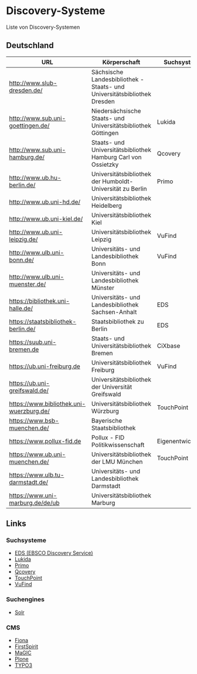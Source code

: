 # Discovery-Systeme

Liste von Discovery-Systemen

## Deutschland

| URL                                      | Körperschaft                                                             | Suchsystem       | Suchengine | CMS              |
| ---------------------------------------- | ------------------------------------------------------------------------ | ---------------- | ---------- | ---------------- |
| http://www.slub-dresden.de/              | Sächsische Landesbibliothek - Staats- und Universitätsbibliothek Dresden |                  |            | TYPO3            |
| http://www.sub.uni-goettingen.de/        | Niedersächsische Staats- und Universitätsbibliothek Göttingen            | Lukida           |            | TYPO3            |
| http://www.sub.uni-hamburg.de/           | Staats- und Universitätsbibliothek Hamburg Carl von Ossietzky            | Qcovery          |            | TYPO3            |
| http://www.ub.hu-berlin.de/              | Universitätsbibliothek der Humboldt-Universität zu Berlin                | Primo            |            | Plone            |
| http://www.ub.uni-hd.de/                 | Universitätsbibliothek Heidelberg                                        |                  |            |                  |
| http://www.ub.uni-kiel.de/               | Universitätsbibliothek Kiel                                              |                  |            | Plone            |
| http://www.ub.uni-leipzig.de/            | Universitätsbibliothek Leipzig                                           | VuFind           |            | TYPO3            |
| http://www.ulb.uni-bonn.de/              | Universitäts- und Landesbibliothek Bonn                                  | VuFind           |            | Plone            |
| http://www.ulb.uni-muenster.de/          | Universitäts- und Landesbibliothek Münster                               |                  |            |                  |
| https://bibliothek.uni-halle.de/         | Universitäts- und Landesbibliothek Sachsen-Anhalt                        | EDS              | EDS        | MaGIC            |
| https://staatsbibliothek-berlin.de/      | Staatsbibliothek zu Berlin                                               | EDS              | EDS        | TYPO3            |
| https://suub.uni-bremen.de               | Staats- und Universitätsbibliothek Bremen                                | CiXbase          | CiXbase    | Eigenentwicklung |
| https://ub.uni-freiburg.de               | Universitätsbibliothek Freiburg                                          | VuFind           | Solr       | TYPO3            |
| https://ub.uni-greifswald.de/            | Universitätsbibliothek der Universität Greifswald                        |                  |            | TYPO3            |
| https://www.bibliothek.uni-wuerzburg.de/ | Universitätsbibliothek Würzburg                                          | TouchPoint       |            | TYPO3            |
| https://www.bsb-muenchen.de/             | Bayerische Staatsbibliothek                                              |                  |            | TYPO3            |
| https://www.pollux-fid.de                | Pollux - FID Politikwissenschaft                                         | Eigenentwicklung | Solr       | Eigenentwicklung |
| https://www.ub.uni-muenchen.de/          | Universitätsbibliothek der LMU München                                   | TouchPoint       |            | Fiona            |
| https://www.ulb.tu-darmstadt.de/         | Universitäts- und Landesbibliothek Darmstadt                             |                  |            | FirstSpirit      |
| https://www.uni-marburg.de/de/ub         | Universitätsbibliothek Marburg                                           |                  |            | Plone            |

## Links

### Suchsysteme

- [EDS (EBSCO Discovery Service)](https://www.ebsco.com/products/ebsco-discovery-service)
- [Lukida](https://www.lukida.org/)
- [Primo](https://exlibrisgroup.com/products/primo-discovery-service/)
- [Qcovery](https://www.qcovery.de/)
- [TouchPoint](https://www.oclc.org/de/touchpoint.html)
- [VuFind](https://vufind.org/)

### Suchengines

- [Solr](https://solr.apache.org/)

### CMS

- [Fiona](https://fiona.justrelate.com/)
- [FirstSpirit](https://www.e-spirit.com/)
- [MaGIC](https://www.magic.uni-halle.de/)
- [Plone](https://plone.org/)
- [TYPO3](https://typo3.org/)
